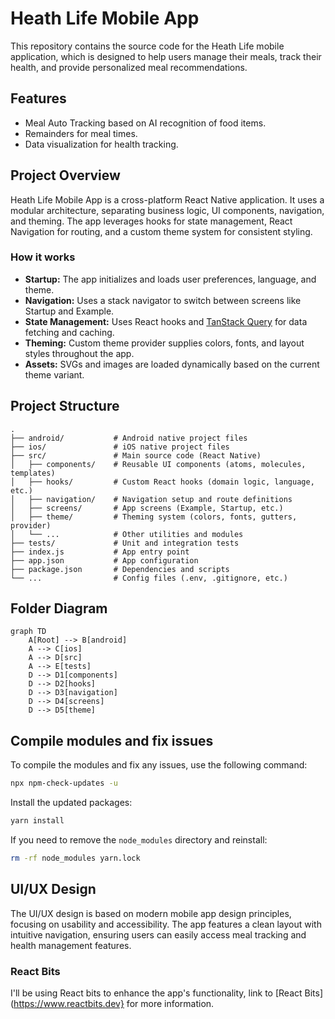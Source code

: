 # Heath Life Mobile App
This repository contains the source code for the Heath Life mobile application, which is designed to help users manage their meals, track their health, and provide personalized meal recommendations.

## Features
- Meal Auto Tracking based on AI recognition of food items.
- Remainders for meal times.
- Data visualization for health tracking.

## Project Overview

Heath Life Mobile App is a cross-platform React Native application. It uses a modular architecture, separating business logic, UI components, navigation, and theming. The app leverages hooks for state management, React Navigation for routing, and a custom theme system for consistent styling.

### How it works

- **Startup:** The app initializes and loads user preferences, language, and theme.
- **Navigation:** Uses a stack navigator to switch between screens like Startup and Example.
- **State Management:** Uses React hooks and [TanStack Query](https://tanstack.com/query/latest) for data fetching and caching.
- **Theming:** Custom theme provider supplies colors, fonts, and layout styles throughout the app.
- **Assets:** SVGs and images are loaded dynamically based on the current theme variant.

## Project Structure
```
.
├── android/           # Android native project files
├── ios/               # iOS native project files
├── src/               # Main source code (React Native)
│   ├── components/    # Reusable UI components (atoms, molecules, templates)
│   ├── hooks/         # Custom React hooks (domain logic, language, etc.)
│   ├── navigation/    # Navigation setup and route definitions
│   ├── screens/       # App screens (Example, Startup, etc.)
│   ├── theme/         # Theming system (colors, fonts, gutters, provider)
│   └── ...            # Other utilities and modules
├── tests/             # Unit and integration tests
├── index.js           # App entry point
├── app.json           # App configuration
├── package.json       # Dependencies and scripts
└── ...                # Config files (.env, .gitignore, etc.)
```

## Folder Diagram

```mermaid
graph TD
    A[Root] --> B[android]
    A --> C[ios]
    A --> D[src]
    A --> E[tests]
    D --> D1[components]
    D --> D2[hooks]
    D --> D3[navigation]
    D --> D4[screens]
    D --> D5[theme]
```

## Compile modules and fix issues
To compile the modules and fix any issues, use the following command:
```bash
npx npm-check-updates -u
```

Install the updated packages:
```bash
yarn install
```

If you need to remove the `node_modules` directory and reinstall:
```bash
rm -rf node_modules yarn.lock
```

## UI/UX Design
The UI/UX design is based on modern mobile app design principles, focusing on usability and accessibility. The app features a clean layout with intuitive navigation, ensuring users can easily access meal tracking and health management features.

### React Bits
I'll be using React bits to enhance the app's functionality, link to [React Bits](https://www.reactbits.dev} for more information.


